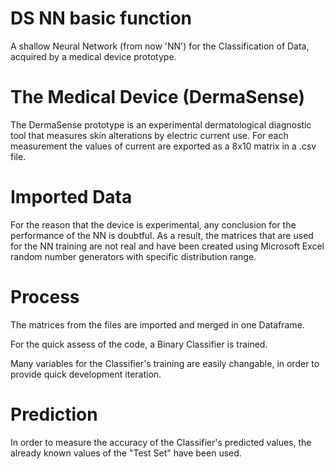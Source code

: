 # DS NN basic function
A shallow Neural Network (from now 'NN') for the Classification of Data, acquired by a medical device prototype.

# The Medical Device (DermaSense)
The DermaSense prototype is an experimental dermatological diagnostic tool that measures skin alterations by electric current use. For each measurement the values of current are exported as a 8x10 matrix in a .csv file.

# Imported Data
For the reason that the device is experimental, any conclusion for the performance of the NN is doubtful. As a result, the matrices that are used for the NN training are not real and have been created using Microsoft Excel random number generators with specific distribution range.

# Process
The matrices from the files are imported and merged in one Dataframe.

For the quick assess of the code, a Binary Classifier is trained.

Many variables for the Classifier's training are easily changable, in order to provide quick development iteration.

# Prediction
In order to measure the accuracy of the Classifier's predicted values, the already known values of the "Test Set" have been used.
